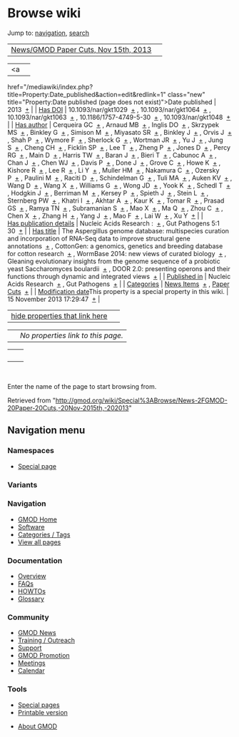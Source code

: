 <div id="mw-page-base" class="noprint">

</div>

<div id="mw-head-base" class="noprint">

</div>

<div id="content" class="mw-body" role="main">

<span id="top"></span>

<div id="mw-js-message" style="display:none;">

</div>



# <span dir="auto">Browse wiki</span>

<div id="bodyContent">

<div id="contentSub">

</div>

<div id="jump-to-nav" class="mw-jump">

Jump to: [navigation](#mw-navigation), [search](#p-search)

</div>

<div id="mw-content-text">

|  |  |
|----|----|
| [News/GMOD Paper Cuts, Nov 15th, 2013](/wiki/News/GMOD_Paper_Cuts,_Nov_15th,_2013 "News/GMOD Paper Cuts, Nov 15th, 2013") |  |

|  |  |
|----|----|
| <a
href="/mediawiki/index.php?title=Property:Date_published&amp;action=edit&amp;redlink=1"
class="new"
title="Property:Date published (page does not exist)">Date published</a> | <span class="smwb-value">2013  <span class="smwsearch">[+](/wiki/Special%3ASearchByProperty/Date-20published/2013 "Special%3ASearchByProperty/Date-20published/2013")</span></span> |
| <a
href="/mediawiki/index.php?title=Property:Has_DOI&amp;action=edit&amp;redlink=1"
class="new" title="Property:Has DOI (page does not exist)">Has DOI</a> | <span class="smwb-value">10.1093/nar/gkt1029  <span class="smwsearch">[+](/wiki/Special%3ASearchByProperty/Has-20DOI/10.1093-2Fnar-2Fgkt1029 "Special%3ASearchByProperty/Has-20DOI/10.1093-2Fnar-2Fgkt1029")</span></span> , <span class="smwb-value">10.1093/nar/gkt1064  <span class="smwsearch">[+](/wiki/Special%3ASearchByProperty/Has-20DOI/10.1093-2Fnar-2Fgkt1064 "Special%3ASearchByProperty/Has-20DOI/10.1093-2Fnar-2Fgkt1064")</span></span> , <span class="smwb-value">10.1093/nar/gkt1063  <span class="smwsearch">[+](/wiki/Special%3ASearchByProperty/Has-20DOI/10.1093-2Fnar-2Fgkt1063 "Special%3ASearchByProperty/Has-20DOI/10.1093-2Fnar-2Fgkt1063")</span></span> , <span class="smwb-value">10.1186/1757-4749-5-30  <span class="smwsearch">[+](/wiki/Special%3ASearchByProperty/Has-20DOI/10.1186-2F1757-2D4749-2D5-2D30 "Special%3ASearchByProperty/Has-20DOI/10.1186-2F1757-2D4749-2D5-2D30")</span></span> , <span class="smwb-value">10.1093/nar/gkt1048  <span class="smwsearch">[+](/wiki/Special%3ASearchByProperty/Has-20DOI/10.1093-2Fnar-2Fgkt1048 "Special%3ASearchByProperty/Has-20DOI/10.1093-2Fnar-2Fgkt1048")</span></span> |
| <a
href="/mediawiki/index.php?title=Property:Has_author&amp;action=edit&amp;redlink=1"
class="new"
title="Property:Has author (page does not exist)">Has author</a> | <span class="smwb-value">Cerqueira GC  <span class="smwsearch">[+](/wiki/Special%3ASearchByProperty/Has-20author/Cerqueira-20GC "Special%3ASearchByProperty/Has-20author/Cerqueira-20GC")</span></span> , <span class="smwb-value">Arnaud MB  <span class="smwsearch">[+](/wiki/Special%3ASearchByProperty/Has-20author/Arnaud-20MB "Special%3ASearchByProperty/Has-20author/Arnaud-20MB")</span></span> , <span class="smwb-value">Inglis DO  <span class="smwsearch">[+](/wiki/Special%3ASearchByProperty/Has-20author/Inglis-20DO "Special%3ASearchByProperty/Has-20author/Inglis-20DO")</span></span> , <span class="smwb-value">Skrzypek MS  <span class="smwsearch">[+](/wiki/Special%3ASearchByProperty/Has-20author/Skrzypek-20MS "Special%3ASearchByProperty/Has-20author/Skrzypek-20MS")</span></span> , <span class="smwb-value">Binkley G  <span class="smwsearch">[+](/wiki/Special%3ASearchByProperty/Has-20author/Binkley-20G "Special%3ASearchByProperty/Has-20author/Binkley-20G")</span></span> , <span class="smwb-value">Simison M  <span class="smwsearch">[+](/wiki/Special%3ASearchByProperty/Has-20author/Simison-20M "Special%3ASearchByProperty/Has-20author/Simison-20M")</span></span> , <span class="smwb-value">Miyasato SR  <span class="smwsearch">[+](/wiki/Special%3ASearchByProperty/Has-20author/Miyasato-20SR "Special%3ASearchByProperty/Has-20author/Miyasato-20SR")</span></span> , <span class="smwb-value">Binkley J  <span class="smwsearch">[+](/wiki/Special%3ASearchByProperty/Has-20author/Binkley-20J "Special%3ASearchByProperty/Has-20author/Binkley-20J")</span></span> , <span class="smwb-value">Orvis J  <span class="smwsearch">[+](/wiki/Special%3ASearchByProperty/Has-20author/Orvis-20J "Special%3ASearchByProperty/Has-20author/Orvis-20J")</span></span> , <span class="smwb-value">Shah P  <span class="smwsearch">[+](/wiki/Special%3ASearchByProperty/Has-20author/Shah-20P "Special%3ASearchByProperty/Has-20author/Shah-20P")</span></span> , <span class="smwb-value">Wymore F  <span class="smwsearch">[+](/wiki/Special%3ASearchByProperty/Has-20author/Wymore-20F "Special%3ASearchByProperty/Has-20author/Wymore-20F")</span></span> , <span class="smwb-value">Sherlock G  <span class="smwsearch">[+](/wiki/Special%3ASearchByProperty/Has-20author/Sherlock-20G "Special%3ASearchByProperty/Has-20author/Sherlock-20G")</span></span> , <span class="smwb-value">Wortman JR  <span class="smwsearch">[+](/wiki/Special%3ASearchByProperty/Has-20author/Wortman-20JR "Special%3ASearchByProperty/Has-20author/Wortman-20JR")</span></span> , <span class="smwb-value">Yu J  <span class="smwsearch">[+](/wiki/Special%3ASearchByProperty/Has-20author/Yu-20J "Special%3ASearchByProperty/Has-20author/Yu-20J")</span></span> , <span class="smwb-value">Jung S  <span class="smwsearch">[+](/wiki/Special%3ASearchByProperty/Has-20author/Jung-20S "Special%3ASearchByProperty/Has-20author/Jung-20S")</span></span> , <span class="smwb-value">Cheng CH  <span class="smwsearch">[+](/wiki/Special%3ASearchByProperty/Has-20author/Cheng-20CH "Special%3ASearchByProperty/Has-20author/Cheng-20CH")</span></span> , <span class="smwb-value">Ficklin SP  <span class="smwsearch">[+](/wiki/Special%3ASearchByProperty/Has-20author/Ficklin-20SP "Special%3ASearchByProperty/Has-20author/Ficklin-20SP")</span></span> , <span class="smwb-value">Lee T  <span class="smwsearch">[+](/wiki/Special%3ASearchByProperty/Has-20author/Lee-20T "Special%3ASearchByProperty/Has-20author/Lee-20T")</span></span> , <span class="smwb-value">Zheng P  <span class="smwsearch">[+](/wiki/Special%3ASearchByProperty/Has-20author/Zheng-20P "Special%3ASearchByProperty/Has-20author/Zheng-20P")</span></span> , <span class="smwb-value">Jones D  <span class="smwsearch">[+](/wiki/Special%3ASearchByProperty/Has-20author/Jones-20D "Special%3ASearchByProperty/Has-20author/Jones-20D")</span></span> , <span class="smwb-value">Percy RG  <span class="smwsearch">[+](/wiki/Special%3ASearchByProperty/Has-20author/Percy-20RG "Special%3ASearchByProperty/Has-20author/Percy-20RG")</span></span> , <span class="smwb-value">Main D  <span class="smwsearch">[+](/wiki/Special%3ASearchByProperty/Has-20author/Main-20D "Special%3ASearchByProperty/Has-20author/Main-20D")</span></span> , <span class="smwb-value">Harris TW  <span class="smwsearch">[+](/wiki/Special%3ASearchByProperty/Has-20author/Harris-20TW "Special%3ASearchByProperty/Has-20author/Harris-20TW")</span></span> , <span class="smwb-value">Baran J  <span class="smwsearch">[+](/wiki/Special%3ASearchByProperty/Has-20author/Baran-20J "Special%3ASearchByProperty/Has-20author/Baran-20J")</span></span> , <span class="smwb-value">Bieri T  <span class="smwsearch">[+](/wiki/Special%3ASearchByProperty/Has-20author/Bieri-20T "Special%3ASearchByProperty/Has-20author/Bieri-20T")</span></span> , <span class="smwb-value">Cabunoc A  <span class="smwsearch">[+](/wiki/Special%3ASearchByProperty/Has-20author/Cabunoc-20A "Special%3ASearchByProperty/Has-20author/Cabunoc-20A")</span></span> , <span class="smwb-value">Chan J  <span class="smwsearch">[+](/wiki/Special%3ASearchByProperty/Has-20author/Chan-20J "Special%3ASearchByProperty/Has-20author/Chan-20J")</span></span> , <span class="smwb-value">Chen WJ  <span class="smwsearch">[+](/wiki/Special%3ASearchByProperty/Has-20author/Chen-20WJ "Special%3ASearchByProperty/Has-20author/Chen-20WJ")</span></span> , <span class="smwb-value">Davis P  <span class="smwsearch">[+](/wiki/Special%3ASearchByProperty/Has-20author/Davis-20P "Special%3ASearchByProperty/Has-20author/Davis-20P")</span></span> , <span class="smwb-value">Done J  <span class="smwsearch">[+](/wiki/Special%3ASearchByProperty/Has-20author/Done-20J "Special%3ASearchByProperty/Has-20author/Done-20J")</span></span> , <span class="smwb-value">Grove C  <span class="smwsearch">[+](/wiki/Special%3ASearchByProperty/Has-20author/Grove-20C "Special%3ASearchByProperty/Has-20author/Grove-20C")</span></span> , <span class="smwb-value">Howe K  <span class="smwsearch">[+](/wiki/Special%3ASearchByProperty/Has-20author/Howe-20K "Special%3ASearchByProperty/Has-20author/Howe-20K")</span></span> , <span class="smwb-value">Kishore R  <span class="smwsearch">[+](/wiki/Special%3ASearchByProperty/Has-20author/Kishore-20R "Special%3ASearchByProperty/Has-20author/Kishore-20R")</span></span> , <span class="smwb-value">Lee R  <span class="smwsearch">[+](/wiki/Special%3ASearchByProperty/Has-20author/Lee-20R "Special%3ASearchByProperty/Has-20author/Lee-20R")</span></span> , <span class="smwb-value">Li Y  <span class="smwsearch">[+](/wiki/Special%3ASearchByProperty/Has-20author/Li-20Y "Special%3ASearchByProperty/Has-20author/Li-20Y")</span></span> , <span class="smwb-value">Muller HM  <span class="smwsearch">[+](/wiki/Special%3ASearchByProperty/Has-20author/Muller-20HM "Special%3ASearchByProperty/Has-20author/Muller-20HM")</span></span> , <span class="smwb-value">Nakamura C  <span class="smwsearch">[+](/wiki/Special%3ASearchByProperty/Has-20author/Nakamura-20C "Special%3ASearchByProperty/Has-20author/Nakamura-20C")</span></span> , <span class="smwb-value">Ozersky P  <span class="smwsearch">[+](/wiki/Special%3ASearchByProperty/Has-20author/Ozersky-20P "Special%3ASearchByProperty/Has-20author/Ozersky-20P")</span></span> , <span class="smwb-value">Paulini M  <span class="smwsearch">[+](/wiki/Special%3ASearchByProperty/Has-20author/Paulini-20M "Special%3ASearchByProperty/Has-20author/Paulini-20M")</span></span> , <span class="smwb-value">Raciti D  <span class="smwsearch">[+](/wiki/Special%3ASearchByProperty/Has-20author/Raciti-20D "Special%3ASearchByProperty/Has-20author/Raciti-20D")</span></span> , <span class="smwb-value">Schindelman G  <span class="smwsearch">[+](/wiki/Special%3ASearchByProperty/Has-20author/Schindelman-20G "Special%3ASearchByProperty/Has-20author/Schindelman-20G")</span></span> , <span class="smwb-value">Tuli MA  <span class="smwsearch">[+](/wiki/Special%3ASearchByProperty/Has-20author/Tuli-20MA "Special%3ASearchByProperty/Has-20author/Tuli-20MA")</span></span> , <span class="smwb-value">Auken KV  <span class="smwsearch">[+](/wiki/Special%3ASearchByProperty/Has-20author/Auken-20KV "Special%3ASearchByProperty/Has-20author/Auken-20KV")</span></span> , <span class="smwb-value">Wang D  <span class="smwsearch">[+](/wiki/Special%3ASearchByProperty/Has-20author/Wang-20D "Special%3ASearchByProperty/Has-20author/Wang-20D")</span></span> , <span class="smwb-value">Wang X  <span class="smwsearch">[+](/wiki/Special%3ASearchByProperty/Has-20author/Wang-20X "Special%3ASearchByProperty/Has-20author/Wang-20X")</span></span> , <span class="smwb-value">Williams G  <span class="smwsearch">[+](/wiki/Special%3ASearchByProperty/Has-20author/Williams-20G "Special%3ASearchByProperty/Has-20author/Williams-20G")</span></span> , <span class="smwb-value">Wong JD  <span class="smwsearch">[+](/wiki/Special%3ASearchByProperty/Has-20author/Wong-20JD "Special%3ASearchByProperty/Has-20author/Wong-20JD")</span></span> , <span class="smwb-value">Yook K  <span class="smwsearch">[+](/wiki/Special%3ASearchByProperty/Has-20author/Yook-20K "Special%3ASearchByProperty/Has-20author/Yook-20K")</span></span> , <span class="smwb-value">Schedl T  <span class="smwsearch">[+](/wiki/Special%3ASearchByProperty/Has-20author/Schedl-20T "Special%3ASearchByProperty/Has-20author/Schedl-20T")</span></span> , <span class="smwb-value">Hodgkin J  <span class="smwsearch">[+](/wiki/Special%3ASearchByProperty/Has-20author/Hodgkin-20J "Special%3ASearchByProperty/Has-20author/Hodgkin-20J")</span></span> , <span class="smwb-value">Berriman M  <span class="smwsearch">[+](/wiki/Special%3ASearchByProperty/Has-20author/Berriman-20M "Special%3ASearchByProperty/Has-20author/Berriman-20M")</span></span> , <span class="smwb-value">Kersey P  <span class="smwsearch">[+](/wiki/Special%3ASearchByProperty/Has-20author/Kersey-20P "Special%3ASearchByProperty/Has-20author/Kersey-20P")</span></span> , <span class="smwb-value">Spieth J  <span class="smwsearch">[+](/wiki/Special%3ASearchByProperty/Has-20author/Spieth-20J "Special%3ASearchByProperty/Has-20author/Spieth-20J")</span></span> , <span class="smwb-value">Stein L  <span class="smwsearch">[+](/wiki/Special%3ASearchByProperty/Has-20author/Stein-20L "Special%3ASearchByProperty/Has-20author/Stein-20L")</span></span> , <span class="smwb-value">Sternberg PW  <span class="smwsearch">[+](/wiki/Special%3ASearchByProperty/Has-20author/Sternberg-20PW "Special%3ASearchByProperty/Has-20author/Sternberg-20PW")</span></span> , <span class="smwb-value">Khatri I  <span class="smwsearch">[+](/wiki/Special%3ASearchByProperty/Has-20author/Khatri-20I "Special%3ASearchByProperty/Has-20author/Khatri-20I")</span></span> , <span class="smwb-value">Akhtar A  <span class="smwsearch">[+](/wiki/Special%3ASearchByProperty/Has-20author/Akhtar-20A "Special%3ASearchByProperty/Has-20author/Akhtar-20A")</span></span> , <span class="smwb-value">Kaur K  <span class="smwsearch">[+](/wiki/Special%3ASearchByProperty/Has-20author/Kaur-20K "Special%3ASearchByProperty/Has-20author/Kaur-20K")</span></span> , <span class="smwb-value">Tomar R  <span class="smwsearch">[+](/wiki/Special%3ASearchByProperty/Has-20author/Tomar-20R "Special%3ASearchByProperty/Has-20author/Tomar-20R")</span></span> , <span class="smwb-value">Prasad GS  <span class="smwsearch">[+](/wiki/Special%3ASearchByProperty/Has-20author/Prasad-20GS "Special%3ASearchByProperty/Has-20author/Prasad-20GS")</span></span> , <span class="smwb-value">Ramya TN  <span class="smwsearch">[+](/wiki/Special%3ASearchByProperty/Has-20author/Ramya-20TN "Special%3ASearchByProperty/Has-20author/Ramya-20TN")</span></span> , <span class="smwb-value">Subramanian S  <span class="smwsearch">[+](/wiki/Special%3ASearchByProperty/Has-20author/Subramanian-20S "Special%3ASearchByProperty/Has-20author/Subramanian-20S")</span></span> , <span class="smwb-value">Mao X  <span class="smwsearch">[+](/wiki/Special%3ASearchByProperty/Has-20author/Mao-20X "Special%3ASearchByProperty/Has-20author/Mao-20X")</span></span> , <span class="smwb-value">Ma Q  <span class="smwsearch">[+](/wiki/Special%3ASearchByProperty/Has-20author/Ma-20Q "Special%3ASearchByProperty/Has-20author/Ma-20Q")</span></span> , <span class="smwb-value">Zhou C  <span class="smwsearch">[+](/wiki/Special%3ASearchByProperty/Has-20author/Zhou-20C "Special%3ASearchByProperty/Has-20author/Zhou-20C")</span></span> , <span class="smwb-value">Chen X  <span class="smwsearch">[+](/wiki/Special%3ASearchByProperty/Has-20author/Chen-20X "Special%3ASearchByProperty/Has-20author/Chen-20X")</span></span> , <span class="smwb-value">Zhang H  <span class="smwsearch">[+](/wiki/Special%3ASearchByProperty/Has-20author/Zhang-20H "Special%3ASearchByProperty/Has-20author/Zhang-20H")</span></span> , <span class="smwb-value">Yang J  <span class="smwsearch">[+](/wiki/Special%3ASearchByProperty/Has-20author/Yang-20J "Special%3ASearchByProperty/Has-20author/Yang-20J")</span></span> , <span class="smwb-value">Mao F  <span class="smwsearch">[+](/wiki/Special%3ASearchByProperty/Has-20author/Mao-20F "Special%3ASearchByProperty/Has-20author/Mao-20F")</span></span> , <span class="smwb-value">Lai W  <span class="smwsearch">[+](/wiki/Special%3ASearchByProperty/Has-20author/Lai-20W "Special%3ASearchByProperty/Has-20author/Lai-20W")</span></span> , <span class="smwb-value">Xu Y  <span class="smwsearch">[+](/wiki/Special%3ASearchByProperty/Has-20author/Xu-20Y "Special%3ASearchByProperty/Has-20author/Xu-20Y")</span></span> |
| <a
href="/mediawiki/index.php?title=Property:Has_publication_details&amp;action=edit&amp;redlink=1"
class="new"
title="Property:Has publication details (page does not exist)">Has publication details</a> | <span class="smwb-value">Nucleic Acids Research :  <span class="smwsearch">[+](/wiki/Special%3ASearchByProperty/Has-20publication-20details/Nucleic-20Acids-20Research-20: "Special%3ASearchByProperty/Has-20publication-20details/Nucleic-20Acids-20Research-20:")</span></span> , <span class="smwb-value">Gut Pathogens 5:1 30  <span class="smwsearch">[+](/wiki/Special%3ASearchByProperty/Has-20publication-20details/Gut-20Pathogens-205:1-2030 "Special%3ASearchByProperty/Has-20publication-20details/Gut-20Pathogens-205:1-2030")</span></span> |
| [Has title](/wiki/Property:Has_title "Property:Has title") | <span class="smwb-value">The Aspergillus genome database: multispecies curation and incorporation of RNA-Seq data to improve structural gene annotations  <span class="smwsearch">[+](/wiki/Special%3ASearchByProperty/Has-20title/The-20Aspergillus-20genome-20database:-20multispecies-20curation-20and-20incorporation-20of-20RNA-2DSeq-20data-20to-20improve-20structural-20gene-20annotations "Special%3ASearchByProperty/Has-20title/The-20Aspergillus-20genome-20database:-20multispecies-20curation-20and-20incorporation-20of-20RNA-2DSeq-20data-20to-20improve-20structural-20gene-20annotations")</span></span> , <span class="smwb-value">CottonGen: a genomics, genetics and breeding database for cotton research  <span class="smwsearch">[+](/wiki/Special%3ASearchByProperty/Has-20title/CottonGen:-20a-20genomics,-20genetics-20and-20breeding-20database-20for-20cotton-20research "Special%3ASearchByProperty/Has-20title/CottonGen:-20a-20genomics,-20genetics-20and-20breeding-20database-20for-20cotton-20research")</span></span> , <span class="smwb-value">WormBase 2014: new views of curated biology  <span class="smwsearch">[+](/wiki/Special%3ASearchByProperty/Has-20title/WormBase-202014:-20new-20views-20of-20curated-20biology "Special%3ASearchByProperty/Has-20title/WormBase-202014:-20new-20views-20of-20curated-20biology")</span></span> , <span class="smwb-value">Gleaning evolutionary insights from the genome sequence of a probiotic yeast Saccharomyces boulardii  <span class="smwsearch">[+](/wiki/Special%3ASearchByProperty/Has-20title/Gleaning-20evolutionary-20insights-20from-20the-20genome-20sequence-20of-20a-20probiotic-20yeast-20Saccharomyces-20boulardii "Special%3ASearchByProperty/Has-20title/Gleaning-20evolutionary-20insights-20from-20the-20genome-20sequence-20of-20a-20probiotic-20yeast-20Saccharomyces-20boulardii")</span></span> , <span class="smwb-value">DOOR 2.0: presenting operons and their functions through dynamic and integrated views  <span class="smwsearch">[+](/wiki/Special%3ASearchByProperty/Has-20title/DOOR-202.0:-20presenting-20operons-20and-20their-20functions-20through-20dynamic-20and-20integrated-20views "Special%3ASearchByProperty/Has-20title/DOOR-202.0:-20presenting-20operons-20and-20their-20functions-20through-20dynamic-20and-20integrated-20views")</span></span> |
| <a
href="/mediawiki/index.php?title=Property:Published_in&amp;action=edit&amp;redlink=1"
class="new"
title="Property:Published in (page does not exist)">Published in</a> | <span class="smwb-value">Nucleic Acids Research  <span class="smwsearch">[+](/wiki/Special%3ASearchByProperty/Published-20in/Nucleic-20Acids-20Research "Special%3ASearchByProperty/Published-20in/Nucleic-20Acids-20Research")</span></span> , <span class="smwb-value">Gut Pathogens  <span class="smwsearch">[+](/wiki/Special%3ASearchByProperty/Published-20in/Gut-20Pathogens "Special%3ASearchByProperty/Published-20in/Gut-20Pathogens")</span></span> |
| [Categories](/wiki/Special:Categories "Special:Categories") | <span class="smwb-value">[News Items](/wiki/Category:News_Items "Category:News Items")  <span class="smwsearch">[+](/wiki/Special%3ASearchByProperty/News-20Items "Special%3ASearchByProperty/News-20Items")</span></span> , <span class="smwb-value">[Paper Cuts](/wiki/Category:Paper_Cuts "Category:Paper Cuts")  <span class="smwsearch">[+](/wiki/Special%3ASearchByProperty/Paper-20Cuts "Special%3ASearchByProperty/Paper-20Cuts")</span></span> |
| <span class="smw-highlighter" data-type="1" state="inline" data-title="Property"><span class="smwbuiltin">[Modification date](/wiki/Property:Modification_date "Property:Modification date")</span><span class="smwttcontent">This property is a special property in this wiki.</span></span> | <span class="smwb-value">15 November 2013 17:29:47  <span class="smwsearch">[+](/wiki/Special%3ASearchByProperty/Modification-20date/15-20November-202013-2017:29:47 "Special%3ASearchByProperty/Modification-20date/15-20November-202013-2017:29:47")</span></span> |

<span id="smw_browse_incoming"></span>

|  |  |
|----|----|
| [hide properties that link here](/mediawiki/index.php?title=Special:Browse&offset=0&dir=out&article=News%2FGMOD+Paper+Cuts%2C+Nov+15th%2C+2013)  |  |

|     |                                    |
|-----|------------------------------------|
|     | *No properties link to this page.* |

|     |     |
|-----|-----|
|     |     |

 

Enter the name of the page to start browsing from.  

</div>

<div class="printfooter">

Retrieved from
"<http://gmod.org/wiki/Special%3ABrowse/News-2FGMOD-20Paper-20Cuts,-20Nov-2015th,-202013>"

</div>

<div id="catlinks" class="catlinks catlinks-allhidden">

</div>

<div class="visualClear">

</div>

</div>

</div>

<div id="mw-navigation">

## Navigation menu

<div id="mw-head">



<div id="left-navigation">

<div id="p-namespaces" class="vectorTabs" role="navigation"
aria-labelledby="p-namespaces-label">

### Namespaces

- <span id="ca-nstab-special">[Special
  page](/wiki/Special%3ABrowse/News-2FGMOD-20Paper-20Cuts,-20Nov-2015th,-202013 "This is a special page, you cannot edit the page itself")</span>

</div>

<div id="p-variants" class="vectorMenu emptyPortlet" role="navigation"
aria-labelledby="p-variants-label">

### 

### Variants[](#)

<div class="menu">

</div>

</div>

</div>





</div>



</div>

</div>

</div>

<div id="mw-panel">

<div id="p-logo" role="banner">

<a href="/wiki/Main_Page"
style="background-image: url(http://gmod.org/images/GMOD-cogs.png);"
title="Visit the main page"></a>

</div>

<div id="p-Navigation" class="portal" role="navigation"
aria-labelledby="p-Navigation-label">

### Navigation

<div class="body">

- <span id="n-GMOD-Home">[GMOD Home](/wiki/Main_Page)</span>
- <span id="n-Software">[Software](/wiki/GMOD_Components)</span>
- <span id="n-Categories-.2F-Tags">[Categories /
  Tags](/wiki/Categories)</span>
- <span id="n-View-all-pages">[View all
  pages](/wiki/Special:AllPages)</span>

</div>

</div>

<div id="p-Documentation" class="portal" role="navigation"
aria-labelledby="p-Documentation-label">

### Documentation

<div class="body">

- <span id="n-Overview">[Overview](/wiki/Overview)</span>
- <span id="n-FAQs">[FAQs](/wiki/Category:FAQ)</span>
- <span id="n-HOWTOs">[HOWTOs](/wiki/Category:HOWTO)</span>
- <span id="n-Glossary">[Glossary](/wiki/Glossary)</span>

</div>

</div>

<div id="p-Community" class="portal" role="navigation"
aria-labelledby="p-Community-label">

### Community

<div class="body">

- <span id="n-GMOD-News">[GMOD News](/wiki/GMOD_News)</span>
- <span id="n-Training-.2F-Outreach">[Training /
  Outreach](/wiki/Training_and_Outreach)</span>
- <span id="n-Support">[Support](/wiki/Support)</span>
- <span id="n-GMOD-Promotion">[GMOD
  Promotion](/wiki/GMOD_Promotion)</span>
- <span id="n-Meetings">[Meetings](/wiki/Meetings)</span>
- <span id="n-Calendar">[Calendar](/wiki/Calendar)</span>

</div>

</div>

<div id="p-tb" class="portal" role="navigation"
aria-labelledby="p-tb-label">

### Tools

<div class="body">

- <span id="t-specialpages"><a href="/wiki/Special:SpecialPages" accesskey="q"
  title="A list of all special pages [q]">Special pages</a></span>
- <span id="t-print"><a
  href="/mediawiki/index.php?title=Special%3ABrowse/News-2FGMOD-20Paper-20Cuts,-20Nov-2015th,-202013&amp;printable=yes"
  rel="alternate" accesskey="p"
  title="Printable version of this page [p]">Printable version</a></span>

</div>

</div>

</div>

</div>

<div id="footer" role="contentinfo">

- <span id="footer-places-about">[About
  GMOD](/wiki/GMOD:About "GMOD:About")</span>

<!-- -->






</div>
